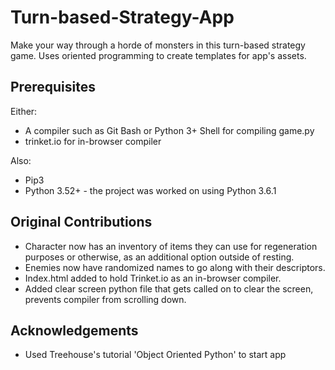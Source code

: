 # Turn-based-Strategy-App
Make your way through a horde of monsters in this turn-based strategy game. Uses oriented programming to create templates for app's assets.

## Prerequisites
Either:
* A compiler such as Git Bash or Python 3+ Shell for compiling game.py
* trinket.io for in-browser compiler

Also:
* Pip3
* Python 3.52+ - the project was worked on using Python 3.6.1

## Original Contributions
* Character now has an inventory of items they can use for regeneration purposes or otherwise, as an additional option outside of resting.
* Enemies now have randomized names to go along with their descriptors.
* Index.html added to hold Trinket.io as an in-browser compiler.
* Added clear screen python file that gets called on to clear the screen, prevents compiler from scrolling down.

## Acknowledgements
* Used Treehouse's tutorial 'Object Oriented Python' to start app

